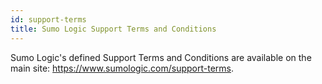 ```yaml
---
id: support-terms
title: Sumo Logic Support Terms and Conditions
---
```


Sumo Logic's defined Support Terms and Conditions are available on the main site: https://www.sumologic.com/support-terms.
